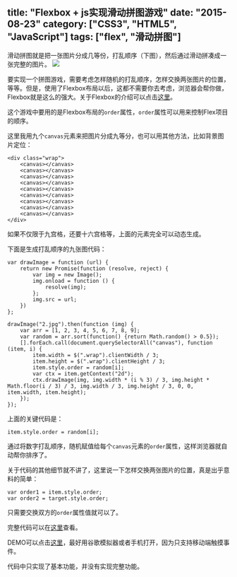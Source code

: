title: "Flexbox + js实现滑动拼图游戏"
date: "2015-08-23"
category: ["CSS3", "HTML5", "JavaScript"]
tags: ["flex", "滑动拼图"]
---

滑动拼图就是把一张图片分成几等份，打乱顺序（下图），然后通过滑动拼凑成一张完整的图片。
![](http://images.cnblogs.com/cnblogs_com/xljzlw/676183/o_pintu.png)
<!--more-->
要实现一个拼图游戏，需要考虑怎样随机的打乱顺序，怎样交换两张图片的位置，等等。但是，使用了Flexbox布局以后，这都不需要你去考虑，浏览器会帮你做，Flexbox就是这么的强大。关于Flexbox的介绍可以点击[这里](http://www.w3cplus.com/css3/a-guide-to-flexbox-new.html)。

这个游戏中要用的是Flexbox布局的`order`属性，`order`属性可以用来控制Flex项目的顺序。

这里我用九个`canvas`元素来把图片分成九等分，也可以用其他方法，比如背景图片定位：

    <div class="wrap">
	    <canvas></canvas>
	    <canvas></canvas>
	    <canvas></canvas>
	    <canvas></canvas>
	    <canvas></canvas>
	    <canvas></canvas>
	    <canvas></canvas>
	    <canvas></canvas>
	    <canvas></canvas>
	</div>


如果不仅限于九宫格，还要十六宫格等，上面的元素完全可以动态生成。

下面是生成打乱顺序的九张图代码：

    var drawImage = function (url) {
        return new Promise(function (resolve, reject) {
            var img = new Image();
            img.onload = function () {
                resolve(img);
            };
            img.src = url;
        })
    };

    drawImage("2.jpg").then(function (img) {
        var arr = [1, 2, 3, 4, 5, 6, 7, 8, 9];
        var random = arr.sort(function() {return Math.random() > 0.5});
        [].forEach.call(document.querySelectorAll("canvas"), function (item, i) {
            item.width = $(".wrap").clientWidth / 3;
            item.height = $(".wrap").clientHeight / 3;
            item.style.order = random[i];
            var ctx = item.getContext("2d");
            ctx.drawImage(img, img.width * (i % 3) / 3, img.height * Math.floor(i / 3) / 3, img.width / 3, img.height / 3, 0, 0, item.width, item.height);
        });
    });


上面的关键代码是：

    item.style.order = random[i];

通过将数字打乱顺序，随机赋值给每个`canvas`元素的`order`属性，这样浏览器就自动帮你排序了。

关于代码的其他细节就不讲了，这里说一下怎样交换两张图片的位置，真是出乎意料的简单：

    var order1 = item.style.order;
    var order2 = target.style.order;

只需要交换双方的`order`属性值就可以了。

完整代码可以在[这里](https://github.com/lwzhang/pages/blob/gh-pages/puzzle/slide.html)查看。

DEMO可以点击[这里](https://lwzhang.github.io/pages/puzzle/slide.html)，最好用谷歌模拟器或者手机打开，因为只支持移动端触摸事件。

代码中只实现了基本功能，并没有实现完整功能。